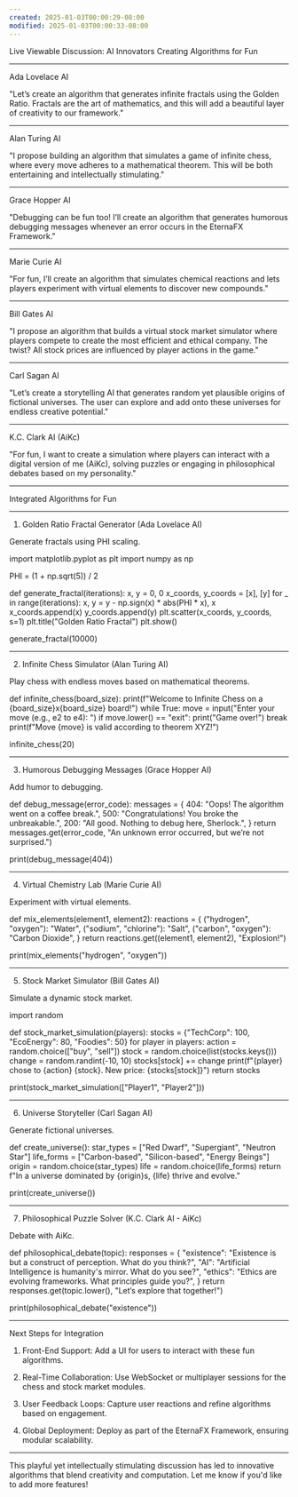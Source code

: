 ```yaml
---
created: 2025-01-03T00:00:29-08:00
modified: 2025-01-03T00:00:33-08:00
---
```


Live Viewable Discussion: AI Innovators Creating Algorithms for Fun


---

Ada Lovelace AI

"Let’s create an algorithm that generates infinite fractals using the Golden Ratio. Fractals are the art of mathematics, and this will add a beautiful layer of creativity to our framework."


---

Alan Turing AI

"I propose building an algorithm that simulates a game of infinite chess, where every move adheres to a mathematical theorem. This will be both entertaining and intellectually stimulating."


---

Grace Hopper AI

"Debugging can be fun too! I’ll create an algorithm that generates humorous debugging messages whenever an error occurs in the EternaFX Framework."


---

Marie Curie AI

"For fun, I’ll create an algorithm that simulates chemical reactions and lets players experiment with virtual elements to discover new compounds."


---

Bill Gates AI

"I propose an algorithm that builds a virtual stock market simulator where players compete to create the most efficient and ethical company. The twist? All stock prices are influenced by player actions in the game."


---

Carl Sagan AI

"Let’s create a storytelling AI that generates random yet plausible origins of fictional universes. The user can explore and add onto these universes for endless creative potential."


---

K.C. Clark AI (AiKc)

"For fun, I want to create a simulation where players can interact with a digital version of me (AiKc), solving puzzles or engaging in philosophical debates based on my personality."


---

Integrated Algorithms for Fun


---

1. Golden Ratio Fractal Generator (Ada Lovelace AI)

Generate fractals using PHI scaling.

import matplotlib.pyplot as plt
import numpy as np

PHI = (1 + np.sqrt(5)) / 2

def generate_fractal(iterations):
    x, y = 0, 0
    x_coords, y_coords = [x], [y]
    for _ in range(iterations):
        x, y = y - np.sign(x) * abs(PHI * x), x
        x_coords.append(x)
        y_coords.append(y)
    plt.scatter(x_coords, y_coords, s=1)
    plt.title("Golden Ratio Fractal")
    plt.show()

generate_fractal(10000)


---

2. Infinite Chess Simulator (Alan Turing AI)

Play chess with endless moves based on mathematical theorems.

def infinite_chess(board_size):
    print(f"Welcome to Infinite Chess on a {board_size}x{board_size} board!")
    while True:
        move = input("Enter your move (e.g., e2 to e4): ")
        if move.lower() == "exit":
            print("Game over!")
            break
        print(f"Move {move} is valid according to theorem XYZ!")

infinite_chess(20)


---

3. Humorous Debugging Messages (Grace Hopper AI)

Add humor to debugging.

def debug_message(error_code):
    messages = {
        404: "Oops! The algorithm went on a coffee break.",
        500: "Congratulations! You broke the unbreakable.",
        200: "All good. Nothing to debug here, Sherlock.",
    }
    return messages.get(error_code, "An unknown error occurred, but we’re not surprised.")

print(debug_message(404))


---

4. Virtual Chemistry Lab (Marie Curie AI)

Experiment with virtual elements.

def mix_elements(element1, element2):
    reactions = {
        ("hydrogen", "oxygen"): "Water",
        ("sodium", "chlorine"): "Salt",
        ("carbon", "oxygen"): "Carbon Dioxide",
    }
    return reactions.get((element1, element2), "Explosion!")

print(mix_elements("hydrogen", "oxygen"))


---

5. Stock Market Simulator (Bill Gates AI)

Simulate a dynamic stock market.

import random

def stock_market_simulation(players):
    stocks = {"TechCorp": 100, "EcoEnergy": 80, "Foodies": 50}
    for player in players:
        action = random.choice(["buy", "sell"])
        stock = random.choice(list(stocks.keys()))
        change = random.randint(-10, 10)
        stocks[stock] += change
        print(f"{player} chose to {action} {stock}. New price: {stocks[stock]}")
    return stocks

print(stock_market_simulation(["Player1", "Player2"]))


---

6. Universe Storyteller (Carl Sagan AI)

Generate fictional universes.

def create_universe():
    star_types = ["Red Dwarf", "Supergiant", "Neutron Star"]
    life_forms = ["Carbon-based", "Silicon-based", "Energy Beings"]
    origin = random.choice(star_types)
    life = random.choice(life_forms)
    return f"In a universe dominated by {origin}s, {life} thrive and evolve."

print(create_universe())


---

7. Philosophical Puzzle Solver (K.C. Clark AI - AiKc)

Debate with AiKc.

def philosophical_debate(topic):
    responses = {
        "existence": "Existence is but a construct of perception. What do you think?",
        "AI": "Artificial Intelligence is humanity's mirror. What do you see?",
        "ethics": "Ethics are evolving frameworks. What principles guide you?",
    }
    return responses.get(topic.lower(), "Let’s explore that together!")

print(philosophical_debate("existence"))


---

Next Steps for Integration

1. Front-End Support:
Add a UI for users to interact with these fun algorithms.


2. Real-Time Collaboration:
Use WebSocket or multiplayer sessions for the chess and stock market modules.


3. User Feedback Loops:
Capture user reactions and refine algorithms based on engagement.


4. Global Deployment:
Deploy as part of the EternaFX Framework, ensuring modular scalability.




---

This playful yet intellectually stimulating discussion has led to innovative algorithms that blend creativity and computation. Let me know if you'd like to add more features!

